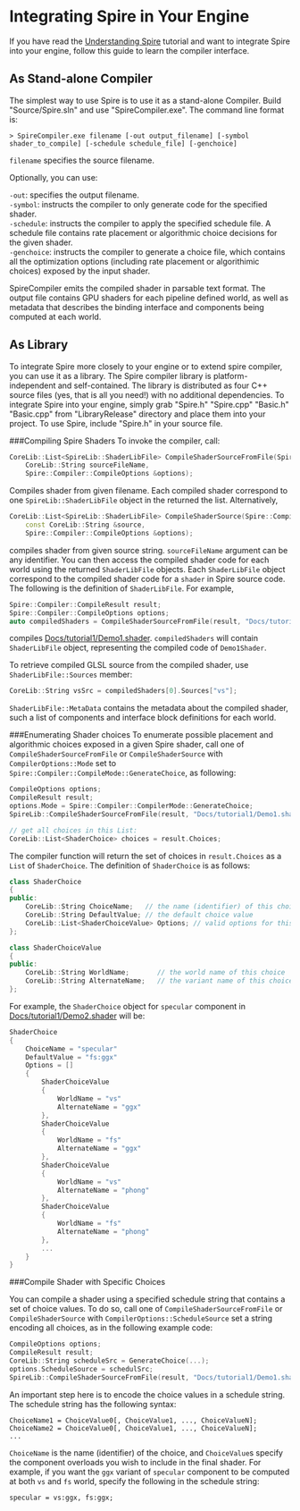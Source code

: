 # Integrating Spire in Your Engine
If you have read the [Understanding Spire](https://github.com/csyonghe/Spire/tree/master/Docs/tutorial1) tutorial and want to integrate Spire into your engine, 
follow this guide to learn the compiler interface.
## As Stand-alone Compiler
The simplest way to use Spire is to use it as a stand-alone Compiler. Build "Source/Spire.sln" and use "SpireCompiler.exe". The command line format is:
```
> SpireCompiler.exe filename [-out output_filename] [-symbol shader_to_compile] [-schedule schedule_file] [-genchoice]
```
`filename` specifies the source filename.

Optionally, you can use:

`-out`: specifies the output filename. <br/>
`-symbol`: instructs the compiler to only generate code for the specified shader.<br/>
`-schedule`: instructs the compiler to apply the specified schedule file. A schedule file contains rate placement or algorithmic choice decisions for the given shader.<br/>
`-genchoice`: instructs the compiler to generate a choice file, which contains all the optimization options (including rate placement or algorithimic choices) exposed by the input shader.

SpireCompiler emits the compiled shader in parsable text format. The output file contains GPU shaders for each pipeline defined world, as well as 
metadata that describes the binding interface and components being computed at each world.

## As Library
To integrate Spire more closely to your engine or to extend spire compiler, you can use it as a library. 
The Spire compiler library is platform-independent and self-contained. The library is distributed as four C++ source files (yes, that is all you need!)
 with no additional dependencies. 
To integrate Spire into your engine, simply grab "Spire.h" "Spire.cpp" "Basic.h" "Basic.cpp" from "LibraryRelease" directory and place them into your project. 
To use Spire, include "Spire.h" in your source file.

###Compiling Spire Shaders
To invoke the compiler, call:
```c++
CoreLib::List<SpireLib::ShaderLibFile> CompileShaderSourceFromFile(Spire::Compiler::CompileResult & result,
	CoreLib::String sourceFileName,
	Spire::Compiler::CompileOptions &options);
```
Compiles shader from given filename. Each compiled shader correspond to one `SpireLib::ShaderLibFile` object in the returned the list.
Alternatively,
```c++
CoreLib::List<SpireLib::ShaderLibFile> CompileShaderSource(Spire::Compiler::CompileResult & result,
	const CoreLib::String &source,
	Spire::Compiler::CompileOptions &options);
```
compiles shader from given source string. `sourceFileName` argument can be any identifier.
You can then access the compiled shader code for each world using the returned `ShaderLibFile` objects. Each `ShaderLibFile` object correspond to
the compiled shader code for a `shader` in Spire source code. The following is the definition of `ShaderLibFile`.
For example, 
```c++
Spire::Compiler::CompileResult result;
Spire::Compiler::CompileOptions options;
auto compiledShaders = CompileShaderSourceFromFile(result, "Docs/tutorial1/Demo1.shader", options);
```
compiles [Docs/tutorial1/Demo1.shader](https://github.com/csyonghe/Spire/blob/master/Docs/tutorial1/Demo1.shader). 
`compiledShaders` will contain `ShaderLibFile` object, representing the compiled code of `Demo1Shader`.

To retrieve compiled GLSL source from the compiled shader, use `ShaderLibFile::Sources` member:
```c++
CoreLib::String vsSrc = compiledShaders[0].Sources["vs"];
```
`ShaderLibFile::MetaData` contains the metadata about the compiled shader, such a list of components and interface block definitions 
for each world.

###Enumerating Shader choices
To enumerate possible placement and algorithmic choices exposed in a given Spire shader, call one of `CompileShaderSourceFromFile` or
`CompileShaderSource` with `CompilerOptions::Mode` set to `Spire::Compiler::CompileMode::GenerateChoice`, as following:
```c++
CompileOptions options;
CompileResult result;
options.Mode = Spire::Compiler::CompilerMode::GenerateChoice;
SpireLib::CompileShaderSourceFromFile(result, "Docs/tutorial1/Demo1.shader", options);

// get all choices in this List:
CoreLib::List<ShaderChoice> choices = result.Choices;
```
The compiler function will return the set of choices in `result.Choices` as a `List` of `ShaderChoice`.
The definition of `ShaderChoice` is as follows:
```c++
class ShaderChoice
{
public:
	CoreLib::String ChoiceName;   // the name (identifier) of this choice, used in schedule file.
	CoreLib::String DefaultValue; // the default choice value
	CoreLib::List<ShaderChoiceValue> Options; // valid options for this choice.
};

class ShaderChoiceValue
{
public:
	CoreLib::String WorldName;       // the world name of this choice
	CoreLib::String AlternateName;   // the variant name of this choice
};
```
For example, the `ShaderChoice` object for `specular` component in [Docs/tutorial1/Demo2.shader](https://github.com/csyonghe/Spire/blob/master/Docs/tutorial1/Demo2.shader)
will be:
```c++
ShaderChoice
{
	ChoiceName = "specular"
	DefaultValue = "fs:ggx"
	Options = []
	{
		ShaderChoiceValue
		{
			WorldName = "vs"
			AlternateName = "ggx"
		},
		ShaderChoiceValue
		{
			WorldName = "fs"
			AlternateName = "ggx"
		},
		ShaderChoiceValue
		{
			WorldName = "vs"
			AlternateName = "phong"
		},
		ShaderChoiceValue
		{
			WorldName = "fs"
			AlternateName = "phong"
		},
		...
	}
}
```

###Compile Shader with Specific Choices

You can compile a shader using a specified schedule string that contains a set of choice values. To do so, call one of `CompileShaderSourceFromFile` or
`CompileShaderSource` with `CompilerOptions::ScheduleSource` set a string encoding all choices, as in the following example code:
```c++
CompileOptions options;
CompileResult result;
CoreLib::String scheduleSrc = GenerateChoice(...);
options.ScheduleSource = schedulSrc;
SpireLib::CompileShaderSourceFromFile(result, "Docs/tutorial1/Demo1.shader", options);
```
An important step here is to encode the choice values in a schedule string. The schedule string has the following syntax:
```
ChoiceName1 = ChoiceValue0[, ChoiceValue1, ..., ChoiceValueN];
ChoiceName2 = ChoiceValue0[, ChoiceValue1, ..., ChoiceValueN];
...
```
`ChoiceName` is the name (identifier) of the choice, and `ChoiceValue`s specify the component overloads you wish to include in the final shader.
For example, if you want the `ggx` variant of `specular` component to be computed at both `vs` and `fs` world, specify the following in the schedule string:
```
specular = vs:ggx, fs:ggx;
```

